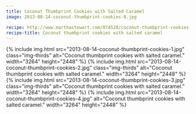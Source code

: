 ```yaml
---
title: Coconut Thumbprint Cookies with Salted Caramel
image: 2013-08-14-coconut-thumbprint-cookies-0.jpg

recipe: http://www.marthastewart.com/874528/coconut-thumbprint-cookies-salted-caramel
recipe-title: Coconut thumbprint cookies with salted caramel
---
```


<div class="photos">
{% include img.html src="2013-08-14-coconut-thumbprint-cookies-1.jpg" class="img-thirds" alt="Coconut thumbprint cookies with salted caramel." width="3264" height="2448" %}
{% include img.html src="2013-08-14-coconut-thumbprint-cookies-2.jpg" class="img-thirds" alt="Coconut thumbprint cookies with salted caramel." width="3264" height="2448" %}
{% include img.html src="2013-08-14-coconut-thumbprint-cookies-3.jpg" class="img-thirds" alt="Coconut thumbprint cookies with salted caramel." width="3264" height="2448" %}
{% include img.html src="2013-08-14-coconut-thumbprint-cookies-4.jpg"  alt="Coconut thumbprint cookies with salted caramel." width="3264" height="2448" %}
</div>
